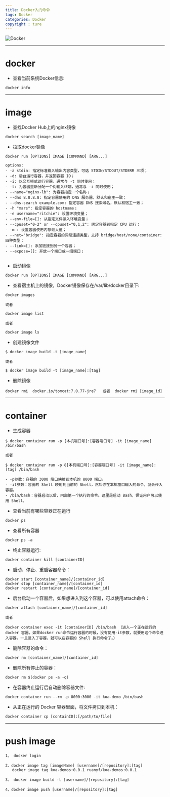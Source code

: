 ```yaml
---
title: Docker入门命令
tags: Docker
categories: Docker
copyright : ture
---
```


![Docker](http://p95stksgt.bkt.clouddn.com/docker01.png)

---

# docker

- 查看当前系统Docker信息:

```
docker info

```

---

# image

- 查找Docker Hub上的nginx镜像

```
docker search [image_name]

```

- 拉取docker镜像

```
docker run [OPTIONS] IMAGE [COMMAND] [ARG...]

options:
- -a stdin: 指定标准输入输出内容类型，可选 STDIN/STDOUT/STDERR 三项；
- -d: 后台运行容器，并返回容器 ID；
- -i: 以交互模式运行容器，通常与 -t 同时使用；
- -t: 为容器重新分配一个伪输入终端，通常与 -i 同时使用；
- --name="nginx-lb": 为容器指定一个名称；
- --dns 8.8.8.8: 指定容器使用的 DNS 服务器，默认和宿主一致；
- --dns-search example.com: 指定容器 DNS 搜索域名，默认和宿主一致；
- -h "mars": 指定容器的 hostname；
- -e username="ritchie": 设置环境变量；
- --env-file=[]: 从指定文件读入环境变量；
- --cpuset="0-2" or --cpuset="0,1,2": 绑定容器到指定 CPU 运行；
- -m : 设置容器使用内存最大值；
- --net="bridge": 指定容器的网络连接类型，支持 bridge/host/none/container: 四种类型；
- --link=[]: 添加链接到另一个容器；
- --expose=[]: 开放一个端口或一组端口；


```

- 启动镜像

```
docker run [OPTIONS] IMAGE [COMMAND] [ARG...]

```


- 查看宿主机上的镜像，Docker镜像保存在/var/lib/docker目录下:

```
docker images

或者

docker image list

或者

docker image ls

```

- 创建镜像文件

```
$ docker image build -t [image_name]

或者

$ docker image build -t [image_name]:[tag]

```

- 删除镜像

```
docker rmi  docker.io/tomcat:7.0.77-jre7   或者  docker rmi [image_id]

```

---


# container

- 生成容器

```
$ docker container run -p [本机端口号]:[容器端口号] -it [image_name] /bin/bash

或者

$ docker container run -p 8[本机端口号]:[容器端口号] -it [image_name]:[tag] /bin/bash

```

```
- -p参数：容器的 3000 端口映射到本机的 8000 端口。
- -it参数：容器的 Shell 映射到当前的 Shell，然后你在本机窗口输入的命令，就会传入容器。
- /bin/bash：容器启动以后，内部第一个执行的命令。这里是启动 Bash，保证用户可以使用 Shell。

```

- 查看当前有哪些容器正在运行

```
docker ps

```

- 查看所有容器

```
docker ps -a

```

- 终止容器运行:

```
docker container kill [containerID]

```


- 启动、停止、重启容器命令：

```
docker start [container_name]/[container_id]
docker stop [container_name]/[container_id]
docker restart [container_name]/[container_id]

```

- 后台启动一个容器后，如果想进入到这个容器，可以使用attach命令：

```
docker attach [container_name]/[container_id]

或者

docker container exec -it [containerID] /bin/bash （进入一个正在运行的 docker 容器。如果docker run命令运行容器的时候，没有使用-it参数，就要用这个命令进入容器。一旦进入了容器，就可以在容器的 Shell 执行命令了。）

```

- 删除容器的命令：

```
docker rm [container_name]/[container_id]

```

- 删除所有停止的容器：

```
docker rm $(docker ps -a -q)

```

- 在容器终止运行后自动删除容器文件:

```
docker container run --rm -p 8000:3000 -it koa-demo /bin/bash

```

- 从正在运行的 Docker 容器里面，将文件拷贝到本机：

```
docker container cp [containID]:[/path/to/file]

```

---

# push image

```
1、 docker login

2、docker image tag [imageName] [username]/[repository]:[tag]
   docker image tag koa-demos:0.0.1 ruanyf/koa-demos:0.0.1

3、 docker image build -t [username]/[repository]:[tag]

4、docker image push [username]/[repository]:[tag]

```